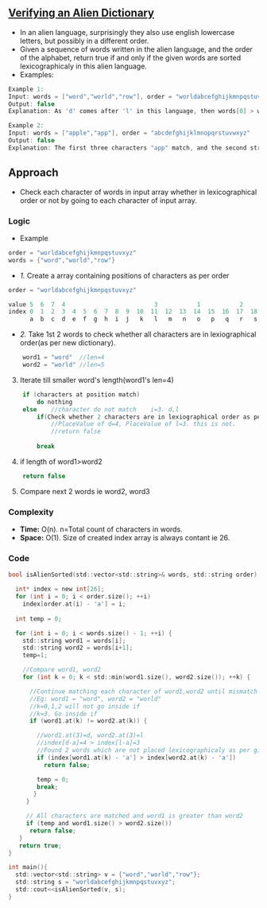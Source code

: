 ## [Verifying an Alien Dictionary](https://leetcode.com/problems/verifying-an-alien-dictionary/)
- In an alien language, surprisingly they also use english lowercase letters, but possibly in a different order.
- Given a sequence of words written in the alien language, and the order of the alphabet, return true if and only if the given words are sorted lexicographicaly in this alien language.
- Examples:
```c
Example 1:
Input: words = ["word","world","row"], order = "worldabcefghijkmnpqstuvxyz"
Output: false
Explanation: As 'd' comes after 'l' in this language, then words[0] > words[1], hence the sequence is unsorted.

Example 2:
Input: words = ["apple","app"], order = "abcdefghijklmnopqrstuvwxyz"
Output: false
Explanation: The first three characters "app" match, and the second string is shorter (in size.) According to lexicographical rules "apple" > "app", because 'l' > '∅',
```

## Approach
- Check each character of words in input array whether in lexicographical order or not by going to each character of input array.

### Logic
- Example
```c
order = "worldabcefghijkmnpqstuvxyz"
words = {"word","world","row"}
```
- *1.* Create a array containing positions of characters as per order
```c
order = "worldabcefghijkmnpqstuvxyz"

value 5	 6  7  4                         3           1           2                   0
index 0  1  2  3  4  5  6  7  8  9  10  11  12  13  14  15  16  17  18  19  20  21  22  23  24  25
      a  b  c  d  e  f  g  h  i  j   k   l   m   n   o   p   q   r   s   t   u   v   w   x   y   z
```	  
- *2.* Take 1st 2 words to check whether all characters are in lexiographical order(as per new dictionary).
```c
	word1 = "word"	//len=4
	word2 = "world" //len=5
```
3. Iterate till smaller word's length(word1's len=4)
```c
	if (characters at position match)
		do nothing
	else	//character do not match	i=3. d,l
		if(Check whether 2 characters are in lexiographical order as per dictionary?)
			//PlaceValue of d=4, PlaceValue of l=3. this is not.
			//return false
			
		break
```
4. if length of word1>word2
```c
	return false
```	
5. Compare next 2 words ie word2, word3	
		
### Complexity
- **Time:** O(n). n=Total count of characters in words.
- **Space:** O(1). Size of created index array is always contant ie 26.

### Code
```c
bool isAlienSorted(std::vector<std::string>& words, std::string order) {

  int* index = new int[26];
  for (int i = 0; i < order.size(); ++i)
    index[order.at(i) - 'a'] = i;
    
  int temp = 0;

  for (int i = 0; i < words.size() - 1; ++i) {
    std::string word1 = words[i];
    std::string word2 = words[i+1];
    temp=1;

    //Compare word1, word2
    for (int k = 0; k < std::min(word1.size(), word2.size()); ++k) {

      //Continue matching each character of word1,word2 until mismatch
      //Eg: word1 = "word", word2 = "world"
      //k=0,1,2 will not go inside if
      //k=3. Go inside if
      if (word1.at(k) != word2.at(k)) {

        //word1.at(3)=d, word2.at(3)=l
        //index[d-a]=4 > index[l-a]=3
        //Found 2 words which are not placed lexicographicaly as per given order
        if (index[word1.at(k) - 'a'] > index[word2.at(k) - 'a'])
          return false;

        temp = 0;
        break;
       }
     }

     // All characters are matched and word1 is greater than word2
     if (temp and word1.size() > word2.size())
      return false;
   }
   return true;
}

int main(){
  std::vector<std::string> v = {"word","world","row"};
  std::string s = "worldabcefghijkmnpqstuvxyz";
  std::cout<<isAlienSorted(v, s);
}
```
